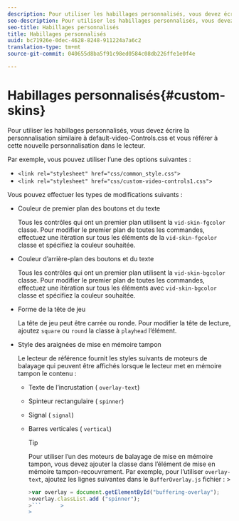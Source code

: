 ```yaml
---
description: Pour utiliser les habillages personnalisés, vous devez écrire la personnalisation similaire à default-video-Controls.css et vous référer à cette nouvelle personnalisation dans le lecteur.
seo-description: Pour utiliser les habillages personnalisés, vous devez écrire la personnalisation similaire à default-video-Controls.css et vous référer à cette nouvelle personnalisation dans le lecteur.
seo-title: Habillages personnalisés
title: Habillages personnalisés
uuid: bc71926e-0dec-4628-8248-911224a7a6c2
translation-type: tm+mt
source-git-commit: 040655d8ba5f91c98ed0584c08db226ffe1e0f4e

---
```



# Habillages personnalisés{#custom-skins}

Pour utiliser les habillages personnalisés, vous devez écrire la personnalisation similaire à default-video-Controls.css et vous référer à cette nouvelle personnalisation dans le lecteur.

Par exemple, vous pouvez utiliser l’une des options suivantes :

* `<link rel="stylesheet" href="css/common_style.css">`
* `<link rel="stylesheet" href="css/custom-video-controls1.css">`

Vous pouvez effectuer les types de modifications suivants :

* Couleur de premier plan des boutons et du texte

   Tous les contrôles qui ont un premier plan utilisent la `vid-skin-fgcolor` classe. Pour modifier le premier plan de toutes les commandes, effectuez une itération sur tous les éléments de la `vid-skin-fgcolor` classe et spécifiez la couleur souhaitée.
* Couleur d’arrière-plan des boutons et du texte

   Tous les contrôles qui ont un premier plan utilisent la `vid-skin-bgcolor` classe. Pour modifier le premier plan de toutes les commandes, effectuez une itération sur tous les éléments avec `vid-skin-bgcolor` classe et spécifiez la couleur souhaitée.
* Forme de la tête de jeu

   La tête de jeu peut être carrée ou ronde. Pour modifier la tête de lecture, ajoutez `square` ou `round` la classe à `playhead` l’élément.
* Style des araignées de mise en mémoire tampon

   Le lecteur de référence fournit les styles suivants de moteurs de balayage qui peuvent être affichés lorsque le lecteur met en mémoire tampon le contenu :

   * Texte de l’incrustation ( `overlay-text`)
   * Spinteur rectangulaire ( `spinner`)
   * Signal ( `signal`)
   * Barres verticales ( `vertical`)

      >[!TIP]
      >
      >Pour utiliser l’un des moteurs de balayage de mise en mémoire tampon, vous devez ajouter la classe dans l’élément de mise en mémoire tampon-recouvrement. Par exemple, pour l’utiliser `overlay-text`, ajoutez les lignes suivantes dans le `BufferOverlay.js` fichier :       >
      >
      >
      ```js      >
      >var overlay = document.getElementById("buffering-overlay"); 
      >overlay.classList.add ("spinner");
      >```      >
      >



